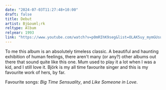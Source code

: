 ```yaml
---
date: "2024-07-03T11:27:48+10:00"
draft: false
title: Debut
artist: Bj&ouml;rk
reltype: Album
relyear: 1993
link: "https://www.youtube.com/watch?v=p0mRIhK9seg&list=OLAK5uy_mymGUsuQylQF-XaBVxL03JaOpCXGOak9M&index=1"
---
```


To me this album is an absolutely timeless classic. A beautiful and haunting exhibition of human feelings, there aren't many (or any?) other albums out there that sound quite like this one. Mum used to play it a lot when I was a kid, and I still love it. Bj&ouml;rk is my all time favourite singer and this is my favourite work of hers, by far.

Favourite songs: *Big Time Sensuality*, and *Like Someone in Love*.
